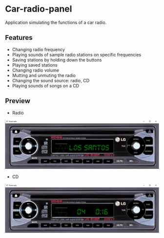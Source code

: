 # Car-radio-panel

Application simulating the functions of a car radio.

## Features
* Changing radio frequency
* Playing sounds of sample radio stations on specific frequencies
* Saving stations by holding down the buttons
* Playing saved stations
* Changing radio volume
* Mutting and unmuting the radio
* Changing the sound source: radio, CD
* Playing sounds of songs on a CD

## Preview
* Radio

![radio](Images/radio.png)

* CD

![cd](Images/CD.png)
